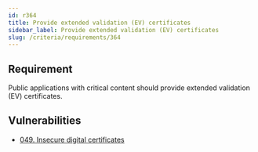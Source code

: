 ```yaml
---
id: r364
title: Provide extended validation (EV) certificates 
sidebar_label: Provide extended validation (EV) certificates
slug: /criteria/requirements/364
---
```


## Requirement

Public applications with critical content
should provide extended validation (EV) certificates.

## Vulnerabilities

- [049. Insecure digital certificates](/criteria/vulnerabilities/049)
